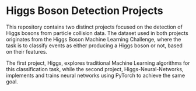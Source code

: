 ﻿# Higgs Boson Detection Projects

This repository contains two distinct projects focused on the detection of Higgs bosons from particle collision data. The dataset used in both projects originates from the Higgs Boson Machine Learning Challenge, where the task is to classify events as either producing a Higgs boson or not, based on their features.

The first project, Higgs, explores traditional Machine Learning algorithms for this classification task, while the second project, Higgs-Neural-Networks, implements and trains neural networks using PyTorch to achieve the same goal.
